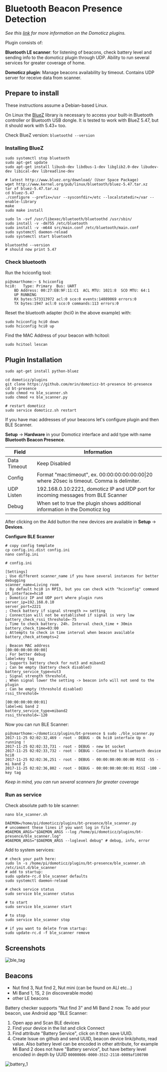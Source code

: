 # Bluetooth Beacon Presence Detection

*See this [link](https://www.domoticz.com/wiki/Using_Python_plugins) for more information on the Domoticz plugins.*

Plugin consists of:

**Bluetooth LE scanner**: for listening of beacons, check battery level and sending info to the domoticz plugin through UDP. 
Ability to run several services for greater coverage of home.

**Domoticz plugin**: Manage beacons availability by timeout. Contains UDP server for receive data from scanner.

## Prepare to install

These instructions assume a Debian-based Linux.

On Linux the [BlueZ](http://www.bluez.org/download/) library is necessary to access your built-in Bluetooth controller or Bluetooth USB dongle.
It is tested to work with BlueZ 5.47, but it should work with 5.43+ too.

Check BlueZ version: ```bluetoothd --version```

### Installing BlueZ

```
sudo systemctl stop bluetooth
sudo apt-get update
sudo apt-get install libusb-dev libdbus-1-dev libglib2.0-dev libudev-dev libical-dev libreadline-dev

# latest http://www.bluez.org/download/ (User Space Package)
wget http://www.kernel.org/pub/linux/bluetooth/bluez-5.47.tar.xz
tar xf bluez-5.47.tar.xz
cd bluez-5.47
./configure --prefix=/usr --sysconfdir=/etc --localstatedir=/var --enable-library
make
sudo make install

sudo ln -svf /usr/libexec/bluetooth/bluetoothd /usr/sbin/
sudo install -v -dm755 /etc/bluetooth
sudo install -v -m644 src/main.conf /etc/bluetooth/main.conf
sudo systemctl daemon-reload
sudo systemctl start bluetooth

bluetoothd --version 
# should now print 5.47
```

### Check bluetooth

Run the hciconfig tool:
```
pi@smarthome:~ $ hciconfig
hci0:	Type: Primary  Bus: UART
	BD Address: 00:27:EB:9F:11:C1  ACL MTU: 1021:8  SCO MTU: 64:1
	UP RUNNING 
	RX bytes:573313972 acl:0 sco:0 events:14089069 errors:0
	TX bytes:1947 acl:0 sco:0 commands:113 errors:0
```

Reset the bluetooth adapter (hci0 in the above example) with:
```
sudo hciconfig hci0 down
sudo hciconfig hci0 up
```

Find the MAC Address of your beacon with hcitool:
```
sudo hcitool lescan
```

## Plugin Installation

```
sudo apt-get install python-bluez

cd domoticz/plugins
git clone https://github.com/mrin/domoticz-bt-presence bt-presence
cd bt-presence
sudo chmod +x ble_scanner.sh
sudo chmod +x ble_scanner.py

# restart domoticz
sudo service domoticz.sh restart
```

If you have mac addresses of your beacons let's configure plugin and then BLE Scanner.
 
**Setup** -> **Hardware** in your Domoticz interface and add type with name **Bluetooth Beacon Presence**.

| Field | Information|
| ----- | ---------- |
| Data Timeout | Keep Disabled |
| Config | Format "mac:timeout", ex. 00:00:00:00:00:00&#124;20 where 20sec is timeout. Comma is delimiter.|
| UDP Listen | 192.168.0.10:2221, domoticz IP and UDP port for incoming messages from BLE Scanner |
| Debug | When set to true the plugin shows additional information in the Domoticz log |
 
 After clicking on the Add button the new devices are available in **Setup** -> **Devices**.
 
 **Configure BLE Scanner**
 
```
# copy config template
cp config.ini.dist config.ini
nano config.ini

# config.ini

[Settings]
; Use different scanner_name if you have several instances for better debugging
scanner_name=Living room
; By default hci0 in RPI3, but you can check with "hciconfig" command
bt_interface=hci0
; Domoticz IP and UDP port where plugin runs
server_ip=192.168.0.10
server_port=2221
; Check battery if signal strength >= setting
; Connection will not be established if signal is very low
battery_check_rssi_threshold=-75
; Time to check battery. 24h. Interval check_time + 30min
battery_check_time=03:00
; Attempts to check in time interval when beacon available
battery_check_attempts=2

; Beacon MAC address
[00:00:00:00:00:00]
; For better debug
label=key tag
; Supports battery check for nut3 and miband2
; Can be empty (battery check disabled)
battery_service_type=nut3
; Signal strength threshold,
; When signal lower the setting -> beacon info will not send to the plugin
; Can be empty (threshold disabled)
rssi_threshold=

[00:00:00:00:00:01]
label=mi band 2
battery_service_type=miband2
rssi_threshold=-120
```

Now you can run BLE Scanner:
```
pi@smarthome:~/domoticz/plugins/bt-presence $ sudo ./ble_scanner.py
2017-11-25 02:02:32,469 - root - DEBUG - Ok hci0 interface Up n running !
2017-11-25 02:02:33,731 - root - DEBUG - new bt socket
2017-11-25 02:02:33,732 - root - DEBUG - Connected to bluetooth device hci0
2017-11-25 02:02:36,251 - root - DEBUG - 00:00:00:00:00:00 RSSI -55 - mi band 2
2017-11-25 02:02:36,802 - root - DEBUG - 00:00:00:00:00:01 RSSI -100 - key tag
```

*Keep in mind, you can run several scanners for greater coverage*


### Run as service

Check absolute path to ble scanner:
```
nano ble_scanner.sh

DAEMON=/home/pi/domoticz/plugins/bt-presence/ble_scanner.py
# uncomment these lines if you want log in file
#DAEMON_ARGS="$DAEMON_ARGS --log /home/pi/domoticz/plugins/bt-presence/ble_scanner.log"
#DAEMON_ARGS="$DAEMON_ARGS --loglevel debug" # debug, info, error
```

Add to system services:

```
# check your path here:
sudo ln -s /home/pi/domoticz/plugins/bt-presence/ble_scanner.sh /etc/init.d/ble_scanner
# add to startup:
sudo update-rc.d ble_scanner defaults
sudo systemctl daemon-reload

# check service status
sudo service ble_scanner status

# to start
sudo service ble_scanner start

# to stop
sudo service ble_scanner stop

# if you want to delete from startup:
sudo update-rc.d -f ble_scanner remove
```

## Screenshots

![ble_tag](https://user-images.githubusercontent.com/93999/33228134-fa826958-d1c4-11e7-846b-690ceee87825.png)


## Beacons

- Nut find 3, Nut find 2, Nut mini (can be found on ALI etc...)
- Mi Band 1, 1S, 2 (in discoverable mode)
- other LE beacons

Battery checker supports "Nut find 3" and Mi Band 2 now. 
To add your beacon, use Android app "BLE Scanner:
1. Open app and Scan BLE devices
2. Find your device in the list and click Connect
3. Find attribute "Battery Service", click on it then save UUID.
4. Create Issue on github and send UUID, beacon device link/photo, read value.
Also battery level can be encoded in other attribute, for example Mi Band 2 does not have "Battery service", 
but have bettery level encoded in depth by UUID ```00000006-0000-3512-2118-0009af100700```


![battery_1](https://user-images.githubusercontent.com/93999/33228575-aae2e070-d1cf-11e7-9adc-989b8e3494d3.png)
